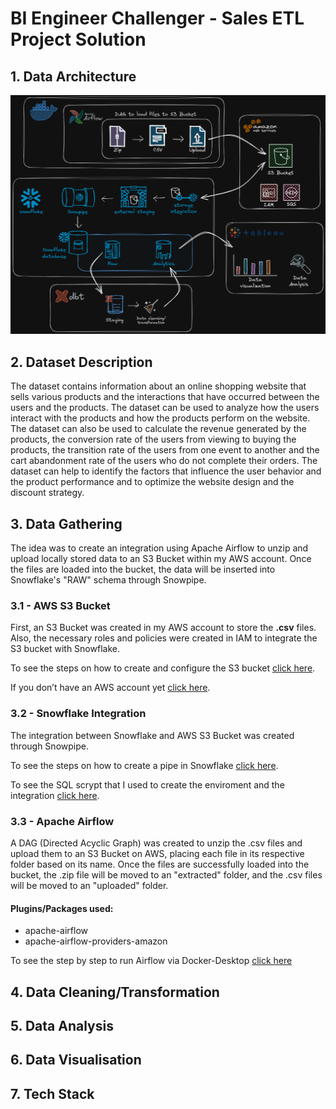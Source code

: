 # BI Engineer Challenger - Sales ETL Project Solution

## 1. Data Architecture

![data_architecture](/images/data_architecture.png)


## 2. Dataset Description

The dataset contains information about an online shopping website that sells various products and the interactions that have occurred between the users and the products. The dataset can be used to analyze how the users interact with the products and how the products perform on the website. The dataset can also be used to calculate the revenue generated by the products, the conversion rate of the users from viewing to buying the products, the transition rate of the users from one event to another and the cart abandonment rate of the users who do not complete their orders. The dataset can help to identify the factors that influence the user behavior and the product performance and to optimize the website design and the discount strategy.

## 3. Data Gathering

The idea was to create an integration using Apache Airflow to unzip and upload locally stored data to an S3 Bucket within my AWS account. Once the files are loaded into the bucket, the data will be inserted into Snowflake's "RAW" schema through Snowpipe.

### 3.1 - AWS S3 Bucket

First, an S3 Bucket was created in my AWS account to store the **.csv** files. Also, the necessary roles and policies were created in IAM to integrate the S3 bucket with Snowflake. 

To see the steps on how to create and configure the S3 bucket [click here](https://github.com/edonizeti/integration_S3_bucket_and_snowpipe). 

If you don’t have an AWS account yet [click here](https://github.com/data-talks-sydney/create-AWS-free-account).


### 3.2 - Snowflake Integration

The integration between Snowflake and AWS S3 Bucket was created through Snowpipe.

To see the steps on how to create a pipe in Snowflake [click here](https://github.com/edonizeti/integration_S3_bucket_and_snowpipe). 

To see the SQL scrypt that I used to create the enviroment and the integration [click here](data_gathering_enviroment.sql).


### 3.3 - Apache Airflow

A DAG (Directed Acyclic Graph) was created to unzip the .csv files and upload them to an S3 Bucket on AWS, placing each file in its respective folder based on its name. Once the files are successfully loaded into the bucket, the .zip file will be moved to an "extracted" folder, and the .csv files will be moved to an "uploaded" folder.

#### Plugins/Packages used:
- apache-airflow
- apache-airflow-providers-amazon

To see the step by step to run Airflow via Docker-Desktop [click here](https://github.com/edonizeti/apache_airflow_using_docker_desktop/blob/main/README.md)

## 4. Data Cleaning/Transformation

## 5. Data Analysis

## 6. Data Visualisation

## 7. Tech Stack